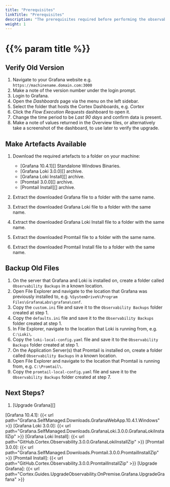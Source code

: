 ```yaml
---
title: "Prerequisites"
linkTitle: "Prerequisites"
description: "The prerequisites required before performing the observability upgrade."
weight: 1
---
```


# {{% param title %}}

## Verify Old Version

1. Navigate to your Grafana website e.g. `https://machinename.domain.com:3000`
1. Make a note of the version number under the login prompt.
1. Login to Grafana.
1. Open the *Dashboards* page via the menu on the left sidebar.
1. Select the folder that hosts the Cortex Dashboards, e.g. *Cortex*
1. Click the *Flow Execution Requests* dashboard to open it.
1. Change the time period to be *Last 90 days* and confirm data is present.
1. Make a note of values returned in the Overview tiles, or alternatively take a screenshot of the dashboard, to use later to verify the upgrade.

## Make Artefacts Available

1. Download the required artefacts to a folder on your machine:

    * [Grafana 10.4.1][] Standalone Windows Binaries.
    * [Grafana Loki 3.0.0][] archive.
    * [Grafana Loki Install][] archive.
    * [Promtail 3.0.0][] archive.
    * [Promtail Install][] archive.

1. Extract the downloaded Grafana file to a folder with the same name.
1. Extract the downloaded Grafana Loki file to a folder with the same name.
1. Extract the downloaded Grafana Loki Install file to a folder with the same name.
1. Extract the downloaded Promtail file to a folder with the same name.
1. Extract the downloaded Promtail Install file to a folder with the same name.

## Backup Old Files

1. On the server that Grafana and Loki is installed on, create a folder called `Observability Backups` in a known location.
1. Open File Explorer and navigate to the location that Grafana was previously installed to, e.g. `%SystemDrive%\Program Files\GrafanaLabs\grafana\conf`.
1. Copy the `custom.ini` file and save it to the `Observability Backups` folder created at step 1.
1. Copy the `defaults.ini` file and save it to the `Observability Backups` folder created at step 1.
1. In File Explorer, navigate to the location that Loki is running from, e.g. `C:\Loki\`.
1. Copy the `loki-local-config.yaml` file and save it to the `Observability Backups` folder created at step 1.
1. On the Application Server(s) that Promtail is installed on, create a folder called `Observability Backups` in a known location.
1. Open File Explorer and navigate to the location that Promtail is running from, e.g. `C:\Promtail\`.
1. Copy the `promtail-local-config.yaml` file and save it to the `Observability Backups` folder created at step 7.

## Next Steps?

1. [Upgrade Grafana][]

[Grafana 10.4.1]: {{< url path="Grafana.SelfManaged.Downloads.GrafanaWebApp.10.4.1.Windows" >}}
[Grafana Loki 3.0.0]: {{< url path="Grafana.SelfManaged.Downloads.GrafanaLoki.3.0.0.GrafanaLokiInstallZip" >}}
[Grafana Loki Install]: {{< url path="GitHub.Cortex.Observability.3.0.0.GrafanaLokiInstallZip" >}}
[Promtail 3.0.0]:  {{< url path="Grafana.SelfManaged.Downloads.Promtail.3.0.0.PromtailInstallZip" >}}
[Promtail Install]: {{< url path="GitHub.Cortex.Observability.3.0.0.PromtailInstallZip" >}}
[Upgrade Grafana]: {{< url path="Cortex.Guides.UpgradeObservability.OnPremise.Grafana.UpgradeGrafana" >}}
